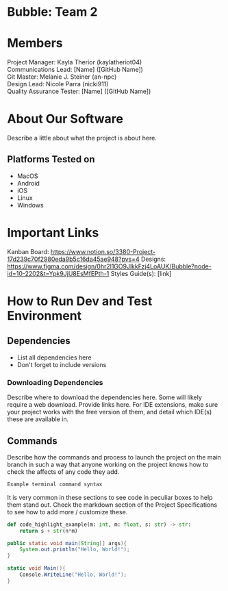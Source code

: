 # Bubble: Team 2
# Members
Project Manager: Kayla Therior (kaylatheriot04)\
Communications Lead: [Name] ([GitHub Name])\
Git Master: Melanie J. Steiner (an-npc)\
Design Lead: Nicole Parra (nicki911)\
Quality Assurance Tester: [Name] ([GitHub Name])

# About Our Software

Describe a little about what the project is about here.
## Platforms Tested on
- MacOS
- Android
- iOS
- Linux
- Windows
# Important Links
Kanban Board: https://www.notion.so/3380-Project-17d239c70f2980eda9b5c16da45ae948?pvs=4
Designs: https://www.figma.com/design/0hr2l1GO9JlkkFzj4LoAUK/Bubble?node-id=10-2202&t=Ypk9JjU8EsMfEPth-1
Styles Guide(s): [link]

# How to Run Dev and Test Environment

## Dependencies
- List all dependencies here
- Don't forget to include versions
### Downloading Dependencies
Describe where to download the dependencies here. Some will likely require a web download. Provide links here. For IDE extensions, make sure your project works with the free version of them, and detail which IDE(s) these are available in. 

## Commands
Describe how the commands and process to launch the project on the main branch in such a way that anyone working on the project knows how to check the affects of any code they add.

```sh
Example terminal command syntax
```

It is very common in these sections to see code in peculiar boxes to help them stand out. Check the markdown section of the Project Specifications to see how to add more / customize these.

```python
def code_highlight_example(m: int, m: float, s: str) -> str:
	return s + str(n*m)
```

```java
public static void main(String[] args){
	System.out.println("Hello, World!");
}
```

```c#
static void Main(){
	Console.WriteLine("Hello, World!");
}
```

